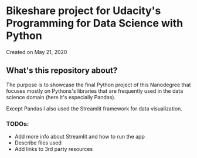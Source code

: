 # Bikeshare project for Udacity's Programming for Data Science with Python
Created on May 21, 2020

## What's this repository about?
The purpose is to showcase the final Python project of this Nanodegree that focuses mostly on Pythons's libraries that are frequently used in the data science domain (here it's especially Pandas).

Except Pandas I also used the Streamlit framework for data visualization.

### TODOs:

* Add more info about Streamlit and how to run the app
* Describe files used
* Add links to 3rd party resources


